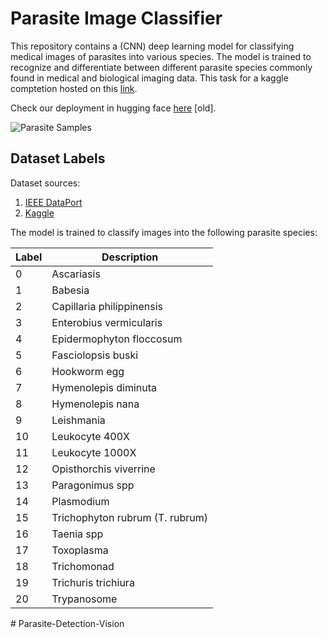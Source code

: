 # Parasite Image Classifier

This repository contains a (CNN) deep learning model for classifying medical images of parasites into various species. The model is trained to recognize and differentiate between different parasite species commonly found in medical and biological imaging data. This task for a kaggle comptetion hosted on this [link](https://www.kaggle.com/competitions/ieee-mansb-victoris-2-final-competition).

Check our deployment in hugging face [here](https://huggingface.co/spaces/kershrita/parasite-classifier-resnet50v2) [old].

![Parasite Samples](images/Custom%20CNN/Custom%20CNN%20-%20Samples.jpg)

## Dataset Labels

Dataset sources:
1. [IEEE DataPort](https://ieee-dataport.org/competitions/parasitic-egg-detection-and-classification-microscopic-images)
2. [Kaggle](https://www.kaggle.com/datasets/redrik278/parasite-dataset)

The model is trained to classify images into the following parasite species:

<center>

| Label     | Description                                      |
|-----------|--------------------------------------------------|
| 0         | Ascariasis                                       |
| 1         | Babesia                                          |
| 2         | Capillaria philippinensis                        |
| 3         | Enterobius vermicularis                          |
| 4         | Epidermophyton floccosum                         |
| 5         | Fasciolopsis buski                               |
| 6         | Hookworm egg                                     |
| 7         | Hymenolepis diminuta                             |
| 8         | Hymenolepis nana                                 |
| 9         | Leishmania                                       |
| 10        | Leukocyte 400X                                   |
| 11        | Leukocyte 1000X                                  |
| 12        | Opisthorchis viverrine                           |
| 13        | Paragonimus spp                                  |
| 14        | Plasmodium                                       |
| 15        | Trichophyton rubrum (T. rubrum)                  |
| 16        | Taenia spp                                       |
| 17        | Toxoplasma                                       |
| 18        | Trichomonad                                      |
| 19        | Trichuris trichiura                              |
| 20        | Trypanosome                                      |
</center>
# Parasite-Detection-Vision
